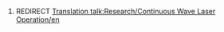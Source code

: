1.  REDIRECT [Translation talk:Research/Continuous Wave Laser
    Operation/en](Translation_talk:Research/Continuous_Wave_Laser_Operation/en "wikilink")